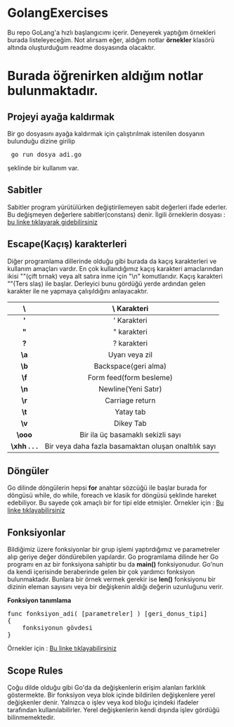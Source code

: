 # GolangExercises

Bu repo GoLang'a hızlı başlangıcımı içerir.
Deneyerek yaptığım örnekleri burada listeleyeceğim.
Not alırsam eğer, aldığım notlar **örnekler** klasörü altında oluşturduğum readme dosyasında olacaktır.

# Burada öğrenirken aldığım notlar bulunmaktadır.

## Projeyi ayağa kaldırmak

Bir go dosyasını ayağa kaldırmak için çalıştırılmak istenilen dosyanın bulunduğu dizine girilip <pre> go run dosya_adi.go </pre> şeklinde bir kullanım var.


## Sabitler

Sabitler program yürütülürken değiştirilemeyen sabit değerleri ifade ederler.
Bu değişmeyen değerlere sabitler(constans) denir.
İlgili örneklerin dosyası : [bu linke tıklayarak gidebilirsiniz](sabitler.go)

## Escape(Kaçış) karakterleri

Diğer programlama dillerinde olduğu gibi burada da kaçış karakterleri ve kullanım amaçları vardır. En çok kullandığımız kaçış karakteri amaclarından ikisi ""(çift tırnak) veya alt satıra inme için "\n" komutlarıdır. Kaçış karakteri "\"(Ters slaş) ile başlar. Derleyici bunu gördüğü yerde ardından gelen karakter ile ne yapmaya çalışıldığını anlayacaktır.

|     **\\**     |                      \ Karakteri                     |
|:--------------:|:----------------------------------------------------:|
|     **\'**     |                      ' Karakteri                     |
|     **\"**     |                      " karakteri                     |
|     **\?**     |                      ? karakteri                     |
|     **\a**     |                    Uyarı veya zil                    |
|     **\b**     |                 Backspace(geri alma)                 |
|     **\f**     |                Form feed(form besleme)               |
|     **\n**     |                  Newline(Yeni Satır)                 |
|     **\r**     |                    Carriage return                   |
|     **\t**     |                       Yatay tab                      |
|     **\v**     |                       Dikey Tab                      |
|    **\ooo**    |           Bir ila üç basamaklı sekizli sayı          |
| **\xhh . . .** | Bir veya daha fazla basamaktan oluşan onaltılık sayı |

## Döngüler

Go dilinde döngülerin hepsi **for** anahtar sözcüğü ile başlar burada for döngüsü while, do while, foreach ve klasik for döngüsü şeklinde hareket edebiliyor. Bu sayede çok amaçlı bir for tipi elde etmişler.
Örnekler için : [Bu linke tıklayabilirsiniz](loops.go)

## Fonksiyonlar

Bildiğimiz üzere fonksiyonlar bir grup işlemi yaptırdığımız ve parametreler alıp geriye değer döndürebilen yapılardır.
Go programlama dilinde her Go programı en az bir fonksiyona sahiptir bu da **main()** fonksiyonudur.
Go'nun da kendi içerisinde beraberinde gelen bir çok yardımcı fonksiyon bulunmaktadır. Bunlara bir örnek vermek gerekir ise **len()** fonksiyonu bir dizinin eleman sayısını veya bir değişkenin aldığı değerin uzunluğunu verir.

**Fonksiyon tanımlama**
<pre>
func fonksiyon_adi( [parametreler] ) [geri_donus_tipi]
{
    fonksiyonun gövdesi
}
</pre>

Örnekler için : [Bu linke tıklayabilirsiniz](functions.go)

## Scope Rules

Çoğu dilde olduğu gibi Go'da da değişkenlerin erişim alanları farklılık göstermekte.
Bir fonksiyon veya blok içinde bildirilen değişkenlere yerel değişkenler denir. Yalnızca o işlev veya kod bloğu içindeki ifadeler tarafından kullanılabilirler. Yerel değişkenlerin kendi dışında işlev gördüğü bilinmemektedir.
